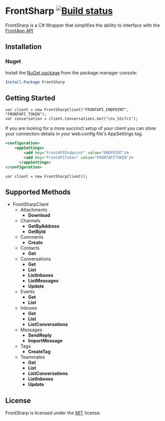 # FrontSharp [![Build status](https://ci.appveyor.com/api/projects/status/7w3a3kweiu7gwgsc/branch/master?svg=true)](https://ci.appveyor.com/project/cal5fishbowl/frontsharp/branch/master)
FrontSharp is a C# Wrapper that simplifies the ability to interface with the [FrontApp API](https://dev.frontapp.com/)

## Installation
### Nuget
Install the [NuGet package](https://www.nuget.org/packages/FrontSharp/) from the package manager console:
```powershell
Install-Package FrontSharp
```
## Getting Started
```CSharp
var client = new FrontSharpClient("FRONTAPI_ENDPOINT", "FRONTAPI_TOKEN");
var conversation = client.Conversations.Get("cnv_52c7c1");
```
If you are looking for a more succinct setup of your client you can store your connection details in your web.config file's AppSettings tag.
```xml
<configuration>
    <appSettings>
        <add key="FrontAPIEndpoint" value="ENDPOINT"/>
        <add key="FrontAPIToken" value="FRONTAPITOKEN"/>
      </appSettings>
</configuration>
```
```CSharp
var client = new FrontSharpClient();
```
## Supported Methods
* FrontSharpClient
  * Attachments
      * **Download**
  * Channels
      * **GetByAddress**
      * **GetById**
  * Comments
      * **Create**
  * Contacts
      * **Get**
  * Conversations
      * **Get**
      * **List**
      * **ListInboxes**
      * **ListMessages**
      * **Update**
  * Events
      * **Get**
      * **List**
  * Inboxes
      * **Get**
      * **List**
      * **ListConversations**
  * Messages
      * **SendReply**
      * **ImportMessage**
  * Tags
      * **CreateTag**
  * Teammates
      * **Get**
      * **List**
      * **ListConversations**
      * **ListInboxes**
      * **Update**

## License
FrontSharp is licensed under the [MIT](https://github.com/cal5fishbowl/frontsharp/blob/master/LICENSE) license.
